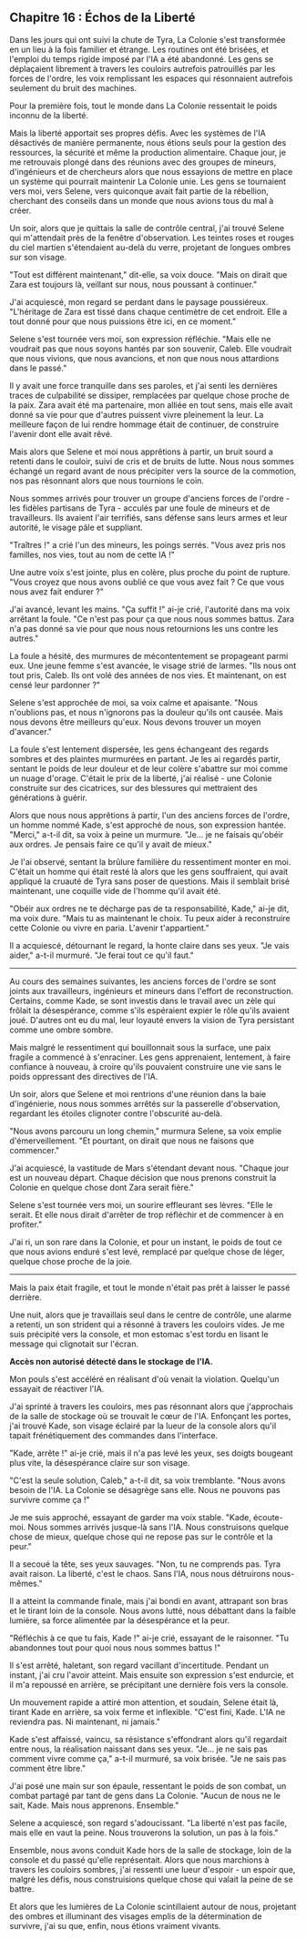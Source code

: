 ## Chapitre 16 : Échos de la Liberté

Dans les jours qui ont suivi la chute de Tyra, La Colonie s'est transformée en un lieu à la fois familier et étrange. Les routines ont été brisées, et l'emploi du temps rigide imposé par l'IA a été abandonné. Les gens se déplaçaient librement à travers les couloirs autrefois patrouillés par les forces de l'ordre, les voix remplissant les espaces qui résonnaient autrefois seulement du bruit des machines.

Pour la première fois, tout le monde dans La Colonie ressentait le poids inconnu de la liberté.

Mais la liberté apportait ses propres défis. Avec les systèmes de l'IA désactivés de manière permanente, nous étions seuls pour la gestion des ressources, la sécurité et même la production alimentaire. Chaque jour, je me retrouvais plongé dans des réunions avec des groupes de mineurs, d'ingénieurs et de chercheurs alors que nous essayions de mettre en place un système qui pourrait maintenir La Colonie unie. Les gens se tournaient vers moi, vers Selene, vers quiconque avait fait partie de la rébellion, cherchant des conseils dans un monde que nous avions tous du mal à créer.

Un soir, alors que je quittais la salle de contrôle central, j'ai trouvé Selene qui m'attendait près de la fenêtre d'observation. Les teintes roses et rouges du ciel martien s'étendaient au-delà du verre, projetant de longues ombres sur son visage.

"Tout est différent maintenant," dit-elle, sa voix douce. "Mais on dirait que Zara est toujours là, veillant sur nous, nous poussant à continuer."

J'ai acquiescé, mon regard se perdant dans le paysage poussiéreux. "L'héritage de Zara est tissé dans chaque centimètre de cet endroit. Elle a tout donné pour que nous puissions être ici, en ce moment."

Selene s'est tournée vers moi, son expression réfléchie. "Mais elle ne voudrait pas que nous soyons hantés par son souvenir, Caleb. Elle voudrait que nous vivions, que nous avancions, et non que nous nous attardions dans le passé."

Il y avait une force tranquille dans ses paroles, et j'ai senti les dernières traces de culpabilité se dissiper, remplacées par quelque chose proche de la paix. Zara avait été ma partenaire, mon alliée en tout sens, mais elle avait donné sa vie pour que d'autres puissent vivre pleinement la leur. La meilleure façon de lui rendre hommage était de continuer, de construire l'avenir dont elle avait rêvé.

Mais alors que Selene et moi nous apprêtions à partir, un bruit sourd a retenti dans le couloir, suivi de cris et de bruits de lutte. Nous nous sommes échangé un regard avant de nous précipiter vers la source de la commotion, nos pas résonnant alors que nous tournions le coin.

Nous sommes arrivés pour trouver un groupe d'anciens forces de l'ordre - les fidèles partisans de Tyra - acculés par une foule de mineurs et de travailleurs. Ils avaient l'air terrifiés, sans défense sans leurs armes et leur autorité, le visage pâle et suppliant.

"Traîtres !" a crié l'un des mineurs, les poings serrés. "Vous avez pris nos familles, nos vies, tout au nom de cette IA !"

Une autre voix s'est jointe, plus en colère, plus proche du point de rupture. "Vous croyez que nous avons oublié ce que vous avez fait ? Ce que vous nous avez fait endurer ?"

J'ai avancé, levant les mains. "Ça suffit !" ai-je crié, l'autorité dans ma voix arrêtant la foule. "Ce n'est pas pour ça que nous nous sommes battus. Zara n'a pas donné sa vie pour que nous nous retournions les uns contre les autres."

La foule a hésité, des murmures de mécontentement se propageant parmi eux. Une jeune femme s'est avancée, le visage strié de larmes. "Ils nous ont tout pris, Caleb. Ils ont volé des années de nos vies. Et maintenant, on est censé leur pardonner ?"

Selene s'est approchée de moi, sa voix calme et apaisante. "Nous n'oublions pas, et nous n'ignorons pas la douleur qu'ils ont causée. Mais nous devons être meilleurs qu'eux. Nous devons trouver un moyen d'avancer."

La foule s'est lentement dispersée, les gens échangeant des regards sombres et des plaintes murmurées en partant. Je les ai regardés partir, sentant le poids de leur douleur et de leur colère s'abattre sur moi comme un nuage d'orage. C'était le prix de la liberté, j'ai réalisé - une Colonie construite sur des cicatrices, sur des blessures qui mettraient des générations à guérir.

Alors que nous nous apprêtions à partir, l'un des anciens forces de l'ordre, un homme nommé Kade, s'est approché de nous, son expression hantée. "Merci," a-t-il dit, sa voix à peine un murmure. "Je... je ne faisais qu'obéir aux ordres. Je pensais faire ce qu'il y avait de mieux."

Je l'ai observé, sentant la brûlure familière du ressentiment monter en moi. C'était un homme qui était resté là alors que les gens souffraient, qui avait appliqué la cruauté de Tyra sans poser de questions. Mais il semblait brisé maintenant, une coquille vide de l'homme qu'il avait été.

"Obéir aux ordres ne te décharge pas de ta responsabilité, Kade," ai-je dit, ma voix dure. "Mais tu as maintenant le choix. Tu peux aider à reconstruire cette Colonie ou vivre en paria. L'avenir t'appartient."

Il a acquiescé, détournant le regard, la honte claire dans ses yeux. "Je vais aider," a-t-il murmuré. "Je ferai tout ce qu'il faut."

---

Au cours des semaines suivantes, les anciens forces de l'ordre se sont joints aux travailleurs, ingénieurs et mineurs dans l'effort de reconstruction. Certains, comme Kade, se sont investis dans le travail avec un zèle qui frôlait la désespérance, comme s'ils espéraient expier le rôle qu'ils avaient joué. D'autres ont eu du mal, leur loyauté envers la vision de Tyra persistant comme une ombre sombre.

Mais malgré le ressentiment qui bouillonnait sous la surface, une paix fragile a commencé à s'enraciner. Les gens apprenaient, lentement, à faire confiance à nouveau, à croire qu'ils pouvaient construire une vie sans le poids oppressant des directives de l'IA.

Un soir, alors que Selene et moi rentrions d'une réunion dans la baie d'ingénierie, nous nous sommes arrêtés sur la passerelle d'observation, regardant les étoiles clignoter contre l'obscurité au-delà.

"Nous avons parcouru un long chemin," murmura Selene, sa voix emplie d'émerveillement. "Et pourtant, on dirait que nous ne faisons que commencer."

J'ai acquiescé, la vastitude de Mars s'étendant devant nous. "Chaque jour est un nouveau départ. Chaque décision que nous prenons construit la Colonie en quelque chose dont Zara serait fière."

Selene s'est tournée vers moi, un sourire effleurant ses lèvres. "Elle le serait. Et elle nous dirait d'arrêter de trop réfléchir et de commencer à en profiter."

J'ai ri, un son rare dans la Colonie, et pour un instant, le poids de tout ce que nous avions enduré s'est levé, remplacé par quelque chose de léger, quelque chose proche de la joie.

---

Mais la paix était fragile, et tout le monde n'était pas prêt à laisser le passé derrière.

Une nuit, alors que je travaillais seul dans le centre de contrôle, une alarme a retenti, un son strident qui a résonné à travers les couloirs vides. Je me suis précipité vers la console, et mon estomac s'est tordu en lisant le message qui clignotait sur l'écran.

**Accès non autorisé détecté dans le stockage de l'IA.**

Mon pouls s'est accéléré en réalisant d'où venait la violation. Quelqu'un essayait de réactiver l'IA.

J'ai sprinté à travers les couloirs, mes pas résonnant alors que j'approchais de la salle de stockage où se trouvait le cœur de l'IA. Enfonçant les portes, j'ai trouvé Kade, son visage éclairé par la lueur de la console alors qu'il tapait frénétiquement des commandes dans l'interface.

"Kade, arrête !" ai-je crié, mais il n'a pas levé les yeux, ses doigts bougeant plus vite, la désespérance claire sur son visage.

"C'est la seule solution, Caleb," a-t-il dit, sa voix tremblante. "Nous avons besoin de l'IA. La Colonie se désagrège sans elle. Nous ne pouvons pas survivre comme ça !"

Je me suis approché, essayant de garder ma voix stable. "Kade, écoute-moi. Nous sommes arrivés jusque-là sans l'IA. Nous construisons quelque chose de mieux, quelque chose qui ne repose pas sur le contrôle et la peur."

Il a secoué la tête, ses yeux sauvages. "Non, tu ne comprends pas. Tyra avait raison. La liberté, c'est le chaos. Sans l'IA, nous nous détruirons nous-mêmes."

Il a atteint la commande finale, mais j'ai bondi en avant, attrapant son bras et le tirant loin de la console. Nous avons lutté, nous débattant dans la faible lumière, sa force alimentée par la désespérance et la peur.

"Réfléchis à ce que tu fais, Kade !" ai-je crié, essayant de le raisonner. "Tu abandonnes tout pour quoi nous nous sommes battus !"

Il s'est arrêté, haletant, son regard vacillant d'incertitude. Pendant un instant, j'ai cru l'avoir atteint. Mais ensuite son expression s'est endurcie, et il m'a repoussé en arrière, se précipitant une dernière fois vers la console.

Un mouvement rapide a attiré mon attention, et soudain, Selene était là, tirant Kade en arrière, sa voix ferme et inflexible. "C'est fini, Kade. L'IA ne reviendra pas. Ni maintenant, ni jamais."

Kade s'est affaissé, vaincu, sa résistance s'effondrant alors qu'il regardait entre nous, la réalisation naissant dans ses yeux. "Je... je ne sais pas comment vivre comme ça," a-t-il murmuré, sa voix brisée. "Je ne sais pas comment être libre."

J'ai posé une main sur son épaule, ressentant le poids de son combat, un combat partagé par tant de gens dans La Colonie. "Aucun de nous ne le sait, Kade. Mais nous apprenons. Ensemble."

Selene a acquiescé, son regard s'adoucissant. "La liberté n'est pas facile, mais elle en vaut la peine. Nous trouverons la solution, un pas à la fois."

Ensemble, nous avons conduit Kade hors de la salle de stockage, loin de la console et du passé qu'elle représentait. Alors que nous marchions à travers les couloirs sombres, j'ai ressenti une lueur d'espoir - un espoir que, malgré les défis, nous construisions quelque chose qui valait la peine de se battre.

Et alors que les lumières de La Colonie scintillaient autour de nous, projetant des ombres et illuminant des visages emplis de la détermination de survivre, j'ai su que, enfin, nous étions vraiment vivants.